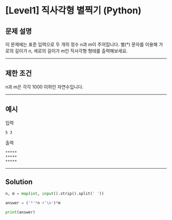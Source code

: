 # [Level1] 직사각형 별찍기 (Python)

## 문제 설명
이 문제에는 표준 입력으로 두 개의 정수 n과 m이 주어집니다.
별(*) 문자를 이용해 가로의 길이가 n, 세로의 길이가 m인 직사각형 형태를 출력해보세요.

---

## 제한 조건
n과 m은 각각 1000 이하인 자연수입니다.

---

## 예시
입력
```
5 3
```

출력
```
*****
*****
*****
```

---

## Solution
```python
n, m = map(int, input().strip().split(' '))

answer = ('*'*n +'\n')*m

print(answer)
```